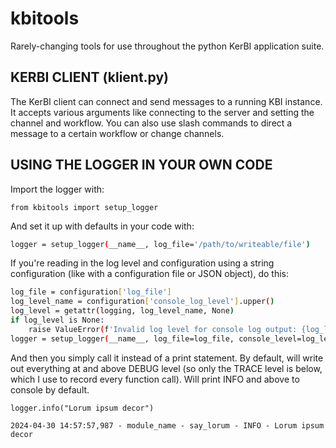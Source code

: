 # kbitools
Rarely-changing tools for use throughout the python KerBI application suite.

## KERBI CLIENT (klient.py)

The KerBI client can connect and send messages to a running KBI instance.
It accepts various arguments like connecting to the server and setting the channel and workflow. 
You can also use slash commands to direct a message to a certain workflow or change channels.

## USING THE LOGGER IN YOUR OWN CODE

Import the logger with:

`from kbitools import setup_logger`

And set it up with defaults in your code with:
```bash
logger = setup_logger(__name__, log_file='/path/to/writeable/file')
```

If you're reading in the log level and configuration using a string configuration (like with a configuration file or JSON object), do this:
```bash
log_file = configuration['log_file']
log_level_name = configuration['console_log_level'].upper()
log_level = getattr(logging, log_level_name, None)
if log_level is None:
    raise ValueError(f'Invalid log level for console log output: {log_level_name}'
logger = setup_logger(__name__, log_file=log_file, console_level=log_level)
```

And then you simply call it instead of a print statement. By default, will write out everything at and above DEBUG level (so only the TRACE level is below, which I use to record every function call). Will print INFO and above to console by default.

`logger.info("Lorum ipsum decor")`

`2024-04-30 14:57:57,987 - module_name - say_lorum - INFO - Lorum ipsum decor`
